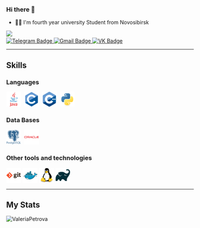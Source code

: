 ### Hi there :dizzy:
- :woman_technologist: I'm fourth year university Student from Novosibirsk

<div id="header" align="left">
  <img src="https://media.giphy.com/media/BferOKonYOspm28AiB/giphy.gif" width="300"/>
</div>

<div id="badges" align="left">
  <a href="https://t.me/valvifor">
    <img src="https://img.shields.io/badge/Telegram-blue?logo=telegram&logoColor=white&style=for-the-badge" alt="Telegram Badge"/>
  </a>    
  <a href="mailto:v.petrova@g.nsu.ru" align="center">
    <img src="https://img.shields.io/badge/email-red?logo=gmail&logoColor=white&style=for-the-badge" alt="Gmail Badge"/>
  </a>
  <a href="https://vk.com/valvifor">
    <img src="https://img.shields.io/badge/VK-royalblue?logo=vk&logoColor=white&style=for-the-badge" alt="VK Badge"/>
  </a>
</div>

---

## Skills
### Languages
<div>
  <img src="https://github.com/devicons/devicon/blob/master/icons/java/java-original-wordmark.svg" title="Java" alt="Java" width="40" height="40"/>&nbsp;
  <img src="https://github.com/devicons/devicon/blob/master/icons/c/c-original.svg" title="C" alt="C" width="40" height="40"/>&nbsp;
   <img src="https://github.com/devicons/devicon/blob/master/icons/cplusplus/cplusplus-original.svg" title="C++" alt="C++" width="40" height="40"/>&nbsp;
    <img src="https://github.com/devicons/devicon/blob/master/icons/python/python-original.svg" title="python" alt="python" width="40" height="40"/>&nbsp;
    
### Data Bases
  <img src="https://github.com/devicons/devicon/blob/master/icons/postgresql/postgresql-plain-wordmark.svg" title="PostgreSQL"  alt="PostgreSQL" width="40" height="40"/>&nbsp;
  <img src="https://github.com/devicons/devicon/blob/master/icons/oracle/oracle-original.svg" title="Oracle database"  alt="Oracle database" width="40" height="40"/>&nbsp;
  
### Other tools and technologies  
  <img src="https://github.com/devicons/devicon/blob/master/icons/git/git-original-wordmark.svg" title="Git" alt="Git" width="40" height="40"/>
  <img src="https://github.com/devicons/devicon/blob/master/icons/docker/docker-original.svg" title="Docker" alt="Docker" width="40" height="40"/>
  <img src="https://github.com/devicons/devicon/blob/master/icons/linux/linux-original.svg" title="Linux" alt="Linux" width="40" height="40"/>
  <img src="https://github.com/devicons/devicon/blob/master/icons/gradle/gradle-plain.svg" title="Gradle" alt="Gradle" width="40" height="40"/>
</div>

---

## My Stats
<div display="inline-flex"  align-items="center" justify-content="space-between">
  <img src="https://github-readme-stats.vercel.app/api/top-langs?username=ValeriaPetrova&bg_color=151515&title_color=fff&text_color=ffffff&icon_color=0b92f8&border_color=0b92f8&border_radius=30&layout=compact&card_width =350&langs_count=6&hide=CMake,Makefile,Arc,PowerShell,BatchFile,HTML,Dockerfile&locale=en" alt="ValeriaPetrova" />
</div>
